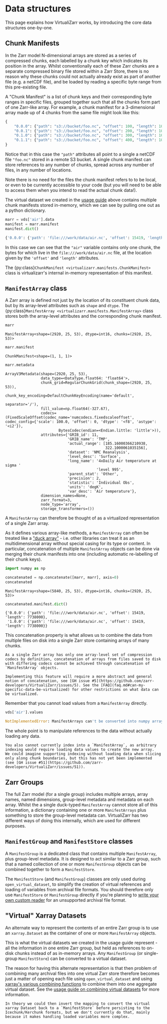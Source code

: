 # Data structures

This page explains how VirtualiZarr works, by introducing the core data structures one-by-one.

## Chunk Manifests

In the Zarr model N-dimensional arrays are stored as a series of compressed chunks, each labelled by a chunk key which indicates its position in the array.
Whilst conventionally each of these Zarr chunks are a separate compressed binary file stored within a Zarr Store, there is no reason why these chunks could not actually already exist as part of another file (e.g. a netCDF file), and be loaded by reading a specific byte range from this pre-existing file.

A "Chunk Manifest" is a list of chunk keys and their corresponding byte ranges in specific files, grouped together such that all the chunks form part of one Zarr-like array.
For example, a chunk manifest for a 3-dimensional array made up of 4 chunks from the same file might look like this:

```python
{
    "0.0.0": {"path": "s3://bucket/foo.nc", "offset": 100, "length": 100},
    "0.0.1": {"path": "s3://bucket/foo.nc", "offset": 200, "length": 100},
    "0.1.0": {"path": "s3://bucket/foo.nc", "offset": 300, "length": 100},
    "0.1.1": {"path": "s3://bucket/foo.nc", "offset": 400, "length": 100},
}
```

Notice that in this case the `"path"` attributes all point to a single a netCDF file `"foo.nc"` stored in a remote S3 bucket.
A single chunk manifest can store references to any number of chunks, spread across any number of files, in any number of locations.

Note there is no need for the files the chunk manifest refers to to be local, or even to be currently accessible to your code (but you will need to be able to access them when you intend to read the actual chunk data!).

The virtual dataset we created in the [usage guide](usage.md) above contains multiple chunk manifests stored in-memory, which we can see by pulling one out as a python dictionary.

```python
marr = vds['air'].data
manifest = marr.manifest
manifest.dict()
```

```python
{'0.0.0': {'path': 'file:///work/data/air.nc', 'offset': 15419, 'length': 7738000}}
```

In this case we can see that the `"air"` variable contains only one chunk, the bytes for which live in the `file:///work/data/air.nc` file, at the location given by the `'offset'` and `'length'` attributes.

The {py:class}`ChunkManifest <virtualizarr.manifests.ChunkManifest>` class is virtualizarr's internal in-memory representation of this manifest.

## `ManifestArray` class

A Zarr array is defined not just by the location of its constituent chunk data, but by its array-level attributes such as `shape` and `dtype`.
The {py:class}`ManifestArray <virtualizarr.manifests.ManifestArray>` class stores both the array-level attributes and the corresponding chunk manifest.

```python
marr
```

```
ManifestArray<shape=(2920, 25, 53), dtype=int16, chunks=(2920, 25, 53)>
```

```python
marr.manifest
```

```
ChunkManifest<shape=(1, 1, 1)>
```

```python
marr.metadata
```

```
ArrayV3Metadata(shape=(2920, 25, 53),
                data_type=<DataType.float64: 'float64'>,
                chunk_grid=RegularChunkGrid(chunk_shape=(2920, 25, 53)),
                chunk_key_encoding=DefaultChunkKeyEncoding(name='default',
                                                           separator='/'),
                fill_value=np.float64(-327.67),
                codecs=(FixedScaleOffset(codec_name='numcodecs.fixedscaleoffset', codec_config={'scale': 100.0, 'offset': 0, 'dtype': '<f8', 'astype': '<i2'}),
                        BytesCodec(endian=<Endian.little: 'little'>)),
                attributes={'GRIB_id': 11,
                            'GRIB_name': 'TMP',
                            'actual_range': [185.16000366210938,
                                             322.1000061035156],
                            'dataset': 'NMC Reanalysis',
                            'level_desc': 'Surface',
                            'long_name': '4xDaily Air temperature at sigma '
                                         'level 995',
                            'parent_stat': 'Other',
                            'precision': 2,
                            'statistic': 'Individual Obs',
                            'units': 'degK',
                            'var_desc': 'Air temperature'},
                dimension_names=None,
                zarr_format=3,
                node_type='array',
                storage_transformers=())
```

A `ManifestArray` can therefore be thought of as a virtualized representation of a single Zarr array.

As it defines various array-like methods, a `ManifestArray` can often be treated like a ["duck array"](https://docs.xarray.dev/en/stable/user-guide/duckarrays.html) - i.e. other libraries can treat it as an multidimensional array without special casing for its type or content.
In particular, concatenation of multiple `ManifestArray` objects can be done via merging their chunk manifests into one (including automatic re-labelling of their chunk keys).

```python
import numpy as np

concatenated = np.concatenate([marr, marr], axis=0)
concatenated
```

```
ManifestArray<shape=(5840, 25, 53), dtype=int16, chunks=(2920, 25, 53)>
```

```python
concatenated.manifest.dict()
```

```
{'0.0.0': {'path': 'file:///work/data/air.nc', 'offset': 15419, 'length': 7738000},
 '1.0.0': {'path': 'file:///work/data/air.nc', 'offset': 15419, 'length': 7738000}}
```

This concatenation property is what allows us to combine the data from multiple files on disk into a single Zarr store containing arrays of many chunks.

```{note}
As a single Zarr array has only one array-level set of compression codecs by definition, concatenation of arrays from files saved to disk with differing codecs cannot be achieved through concatenation of `ManifestArray` objects.

Implementing this feature will require a more abstract and general notion of concatenation, see [GH issue #5](https://github.com/zarr-developers/VirtualiZarr/issues/5). See the [FAQ](faq.md#can-my-specific-data-be-virtualized) for other restrictions on what data can be virtualized.
```

Remember that you cannot load values from a `ManifestArray` directly.

```python
vds['air'].values
```

```python
NotImplementedError: ManifestArrays can't be converted into numpy arrays or pandas Index objects
```

The whole point is to manipulate references to the data without actually loading any data.

```{note}
You also cannot currently index into a `ManifestArray`, as arbitrary indexing would require loading data values to create the new array.
We could imagine supporting indexing without loading data when slicing only along chunk boundaries, but this has not yet been implemented (see [GH issue #51](https://github.com/zarr-developers/VirtualiZarr/issues/51)).
```

## Zarr Groups

The full Zarr model (for a single group) includes multiple arrays, array names, named dimensions, group-level metadata and metadata on each array.
Whilst the a single duck-typed `ManifestArray` cannot store all of this information, a dictionary containing one or more `ManifestArrays` plus something to store the group-level metadata can.
VirtualiZarr has two different ways of doing this internally, which are used for different purposes.

## `ManifestGroup` and `ManifestStore` classes

A `ManifestGroup` is a dedicated class that contains multiple `ManifestArray`, plus group-level metadata.
It is designed to act similar to a Zarr group, such that a named collection of one or more `ManifestGroup` objects can be combined together to form a `ManifestStore`.

The `ManifestStore` (and `ManifestGroup`) classes are only used during `open_virtual_dataset`, to simplify the creation of virtual references and loading of variables from archival file formats.
You should therefore only use `ManifestStore` or `ManifestGroup` directly if you're planning to [write your own custom reader](custom_readers.md) for an unsupported archival file format.

## "Virtual" Xarray Datasets

An alternate way to represent the contents of an entire Zarr group is to use an `xarray.Dataset` as the container of one or more `ManifestArray` objects.

This is what the virtual datasets we created in the usage guide represent - all the information in one entire Zarr group, but held as references to on-disk chunks instead of as in-memory arrays.
Any `ManifestGroup` (or single-group `ManifestStore`) can be converted to a virtual dataset.

The reason for having this alternate representation is that then problem of combining many archival files into one virtual Zarr store therefore becomes just a matter of opening each file using `open_virtual_dataset` and using [xarray's various combining functions](https://docs.xarray.dev/en/stable/user-guide/combining.html) to combine them into one aggregate virtual dataset.
See the [usage guide on combining virtual datasets](usage.md#combining-virtual-datasets) for more information.

```{note}
In theory we could then invert the mapping to convert the virtual xarray Dataset back to a `ManifestStore` before persisting to the Icechunk/Kerchunk formats, but we don't currently do that, mainly because it makes handling loaded variables more complex.
```
